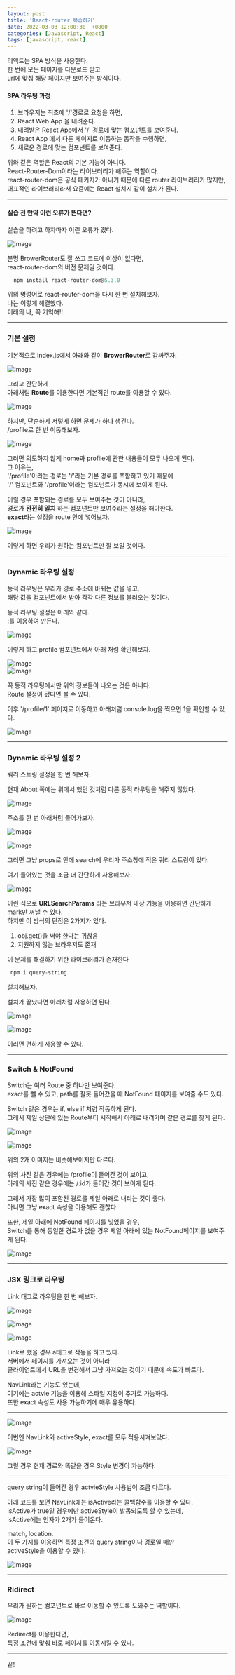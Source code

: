 ```yaml
---
layout: post
title: 'React-router 복습하기'
date: 2022-03-03 12:00:30  +0800
categories: [Javascript, React]
tags: [javascript, react]
---
```


리액트는 SPA 방식을 사용한다.  
한 번에 모든 페이지를 다운로드 받고  
url에 맞춰 해당 페이지만 보여주는 방식이다.  


#### SPA 라우팅 과정  

1. 브라우저는 최초에 '/'경로로 요청을 하면,  
2. React Web App 을 내려준다.  
3. 내려받은 React App에서 '/' 경로에 맞는 컴포넌트를 보여준다.  
4. React App 에서 다른 페이지로 이동하는 동작을 수행하면,  
5. 새로운 경로에 맞는 컴포넌트를 보여준다.  


위와 같은 역할은 React의 기본 기능이 아니다.  
React-Router-Dom이라는 라이브러리가 해주는 역할이다.  
react-router-dom은 공식 패키지가 아니기 때문에 다른 router 라이브러리가 많지만,  
대표적인 라이브러리라서 요즘에는 React 설치시 같이 설치가 된다.  

---  

#### 실습 전 만약 이런 오류가 뜬다면?  

실습을 하려고 하자마자 이런 오류가 떴다.  

![image](/assets/img/sample/reactRouter1.png)  

분명 BrowerRouter도 잘 쓰고 코드에 이상이 없다면,  
react-router-dom의 버전 문제일 것이다.  

```js
  npm install react-router-dom@5.3.0
```

위의 명렁어로 react-router-dom을 다시 한 번 설치해보자.  
나는 이렇게 해결했다.  
미래의 나, 꼭 기억해!!  

---  

### 기본 설정  

기본적으로 index.js에서 아래와 같이 **BrowerRouter**로 감싸주자.  

![image](/assets/img/sample/reactRouter2.png)  

그리고 간단하게  
아래처럼 **Route**를 이용한다면 기본적인 route를 이용할 수 있다.  

![image](/assets/img/sample/reactRouter3.png)  

하지만, 단순하게 저렇게 하면 문제가 하나 생긴다.  
/profile로 한 번 이동해보자.  

![image](/assets/img/sample/reactRouter4.png)  

그러면 의도하지 않게 home과 profile에 관한 내용들이 모두 나오게 된다.  
그 이유는,  
'/profile'이라는 경로는 '/'라는 기본 경로를 포함하고 있기 때문에  
'/' 컴포넌트와 '/profile'이라는 컴포넌트가 동시에 보이게 된다.  

이럴 경우 포함되는 경로를 모두 보여주는 것이 아니라,  
경로가 **완전히 일치** 하는 컴포넌트만 보여주라는 설정을 해야한다.  
**exact**라는 설정을 route 안에 넣어보자.  

![image](/assets/img/sample/reactRouter5.png)  

이렇게 하면 우리가 원하는 컴포넌트만 잘 보일 것이다.  

---  

### Dynamic 라우팅 설정  

동적 라우팅은 우리가 경로 주소에 바뀌는 값을 넣고,  
해당 값을 컴포넌트에서 받아 각각 다른 정보를 불러오는 것이다.  

동적 라우팅 설정은 아래와 같다.  
:를 이용하여 만든다.  

![image](/assets/img/sample/reactRouter6.png)  

이렇게 하고 profile 컴포넌트에서 아래 처럼 확인해보자.  

![image](/assets/img/sample/reactRouter7.png)  
![image](/assets/img/sample/reactRouter8.png)  

꼭 동적 라우팅에서만 위의 정보들이 나오는 것은 아니다.  
Route 설정이 됐다면 볼 수 있다.  

이후 '/profile/1' 페이지로 이동하고 아래처럼 console.log을 찍으면 1을 확인할 수 있다.  

![image](/assets/img/sample/reactRouter9.png)  

---  

### Dynamic 라우팅 설정 2  

쿼리 스트링 설정을 한 번 해보자.  

현재 About 쪽에는 위에서 했던 것처럼 다른 동적 라우팅을 해주지 않았다.  

![image](/assets/img/sample/reactRouter10.png)  

주소를 한 번 아래처럼 들어가보자.  

![image](/assets/img/sample/reactRouter11.png)  

![image](/assets/img/sample/reactRouter12.png)  

그러면 그냥 props로 안에 search에 우리가 주소창에 적은 쿼리 스트링이 있다.  

여기 들어있는 것을 조금 더 간단하게 사용해보자.  

![image](/assets/img/sample/reactRouter13.png)  

이런 식으로 **URLSearchParams** 라는 브라우저 내장 기능을 이용하면 간단하게 mark만 꺼낼 수 있다.  
하지만 이 방식의 단점은 2가지가 있다.  

1. obj.get()을 써야 한다는 귀찮음  
2. 지원하지 않는 브라우저도 존재  

이 문제를 해결하기 위한 라이브러리가 존재한다  

```js
 npm i query-string
```  

설치해보자.  

설치가 끝났다면 아래처럼 사용하면 된다.  


![image](/assets/img/sample/reactRouter14.png)  

![image](/assets/img/sample/reactRouter15.png)  

이러면 편하게 사용할 수 있다.  

---  

### Switch & NotFound  

Switch는 여러 Route 중 하나만 보여준다.  
exact를 뺄 수 있고, path를 잘못 들어갔을 때 NotFound 페이지를 보여줄 수도 있다.  

Switch 같은 경우는 if, else if 처럼 작동하게 된다.  
그래서 제일 상단에 있는 Route부터 시작해서 아래로 내려가며 같은 경로를 찾게 된다.  


![image](/assets/img/sample/reactRouter16.png)  

![image](/assets/img/sample/reactRouter17.png)  

위의 2개 이미지는 비슷해보이지만 다르다.  

위의 사진 같은 경우에는 /profile이 들어간 것이 보이고,  
아래의 사진 같은 경우에는 /:id가 들어간 것이 보이게 된다.  

그래서 가장 많이 포함된 경로를 제일 아래로 내리는 것이 좋다.  
아니면 그냥 exact 속성을 이용해도 괜찮다.  

또한, 제일 아래에 NotFound 페이지를 넣었을 경우,  
Switch를 통해 동일한 경로가 없을 경우 제일 아래에 있는 NotFound페이지를 보여주게 된다.  

![image](/assets/img/sample/reactRouter18.png)  

---  

### JSX 링크로 라우팅  

Link 태그로 라우팅을 한 번 해보자.  

![image](/assets/img/sample/reactRouter19.png)  

![image](/assets/img/sample/reactRouter20.png)  

![image](/assets/img/sample/reactRouter21.png)  

Link로 했을 경우 a태그로 작동을 하고 있다.  
서버에서 페이지를 가져오는 것이 아니라  
클라이언트에서 URL을 변경해서 그냥 가져오는 것이기 때문에 속도가 빠르다.  

NavLink라는 기능도 있는데,  
여기에는 actvie 기능을 이용해 스타일 지정이 추가로 가능하다.  
또한 exact 속성도 사용 가능하기에 매우 유용하다.  

---  

![image](/assets/img/sample/reactRouter22.png)  

이번엔 NavLink와 activeStyle, exact를 모두 적용시켜보았다.  

![image](/assets/img/sample/reactRouter23.png)  

그럴 경우 현재 경로와 똑같을 경우 Style 변경이 가능하다.  

---  

query string이 들어간 경우 actvieStyle 사용법이 조금 다르다.  

아래 코드를 보면 NavLink에는 isActive라는 콜백함수를 이용할 수 있다.  
isActive가 true일 경우에만 activeStyle이 발동되도록 할 수 있는데,  
isActive에는 인자가 2개가 들어온다.  

match, location.  
이 두 가지를 이용하면 특정 조건의 query string이나 경로일 때만  
activeStyle을 이용할 수 있다.  


![image](/assets/img/sample/reactRouter24.png)  

---  

### Ridirect  

우리가 원하는 컴포넌트로 바로 이동할 수 있도록 도와주는 역할이다.  

![image](/assets/img/sample/reactRouter25.png)  

Redirect를 이용한다면,  
특정 조건에 맞춰 바로 페이지를 이동시킬 수 있다.  

---  

끝!